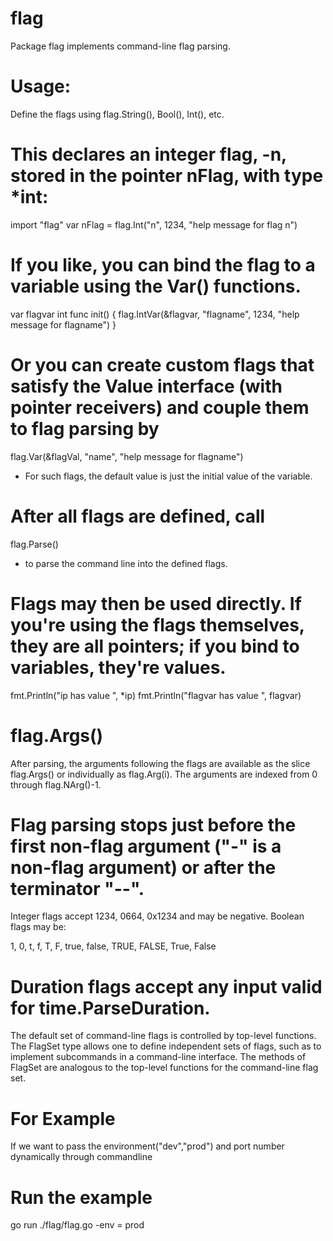 # flag
Package flag implements command-line flag parsing.

# Usage:
Define the flags using flag.String(), Bool(), Int(), etc.

# This declares an integer flag, -n, stored in the pointer nFlag, with type *int:

import "flag"
var nFlag = flag.Int("n", 1234, "help message for flag n")

# If you like, you can bind the flag to a variable using the Var() functions.

var flagvar int
func init() {
	flag.IntVar(&flagvar, "flagname", 1234, "help message for flagname")
}

# Or you can create custom flags that satisfy the Value interface (with pointer receivers) and couple them to flag parsing by

flag.Var(&flagVal, "name", "help message for flagname")

* For such flags, the default value is just the initial value of the variable.

# After all flags are defined, call

flag.Parse()
* to parse the command line into the defined flags.

# Flags may then be used directly. If you're using the flags themselves, they are all pointers; if you bind to variables, they're values.

fmt.Println("ip has value ", *ip)
fmt.Println("flagvar has value ", flagvar)

# flag.Args()
After parsing, the arguments following the flags are available as the slice flag.Args() or individually as flag.Arg(i). The arguments are indexed from 0 through flag.NArg()-1.

# Flag parsing stops just before the first non-flag argument ("-" is a non-flag argument) or after the terminator "--".

Integer flags accept 1234, 0664, 0x1234 and may be negative. Boolean flags may be:

1, 0, t, f, T, F, true, false, TRUE, FALSE, True, False

# Duration flags accept any input valid for time.ParseDuration.

The default set of command-line flags is controlled by top-level functions. The FlagSet type allows one to define independent sets of flags, such as to implement subcommands in a command-line interface. The methods of FlagSet are analogous to the top-level functions for the command-line flag set.

# For Example 

If we want to pass the environment("dev","prod") and port number dynamically through commandline 

# Run the example 

go run ./flag/flag.go -env = prod